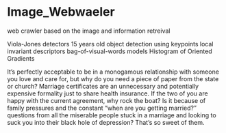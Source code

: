 # Image_Webwaeler
web crawler based on the image and information retreival

Viola-Jones detectors 15 years old
object detection using keypoints
local invariant descriptors
bag-of-visual-words models
Histogram of Oriented Gradients















It’s perfectly acceptable to be in a monogamous relationship with someone you love and care for, but why do you need a piece of paper from the state or church? Marriage certificates are an unnecessary and potentially expensive formality just to share health insurance. If the two of you are happy with the current agreement, why rock the boat? Is it because of family pressures and the constant “when are you getting married?” questions from all the miserable people stuck in a marriage and looking to suck you into their black hole of depression? That’s so sweet of them.
